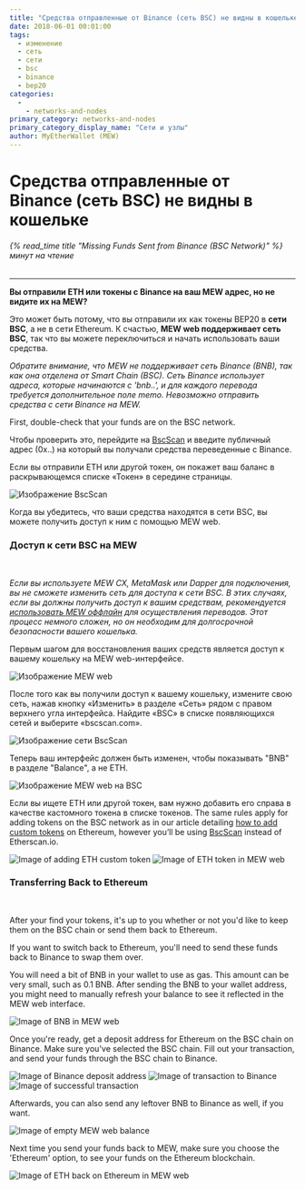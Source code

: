 ```yaml
---
title: "Средства отправленные от Binance (сеть BSC) не видны в кошельке"
date: 2018-06-01 00:01:00
tags:
  - изменение
  - сеть
  - сети
  - bsc
  - binance
  - bep20
categories:
  - 
    - networks-and-nodes
primary_category: networks-and-nodes
primary_category_display_name: "Сети и узлы"
author: MyEtherWallet (MEW)
---
```


# **Средства отправленные от Binance (сеть BSC) не видны в кошельке**

###### {% read_time title "Missing Funds Sent from Binance (BSC Network)" %} минут на чтение

* * *

**Вы отправили ETH или токены с Binance на ваш MEW адрес, но не видите их на MEW?**

Это может быть потому, что вы отправили их как токены BEP20 в **сети BSC**, а не в сети Ethereum. К счастью, **MEW web поддерживает сеть BSC**, так что вы можете переключиться и начать использовать ваши средства.

_Обратите внимание, что MEW не поддерживает сеть Binance (BNB), так как она отделена от Smart Chain (BSC). Сеть Binance использует адреса, которые начинаются с 'bnb..', и для каждого перевода требуется дополнительное поле memo. Невозможно отправить средства с сети Binance на MEW._

First, double-check that your funds are on the BSC network.

Чтобы проверить это, перейдите на [BscScan][bscscan] и введите публичный адрес (0x..) на который вы получали средства переведенные с Binance.

Если вы отправили ETH или другой токен, он покажет ваш баланс в раскрывающемся списке «Токен» в середине страницы.

<img src="/images/posts/transactions/bsc2.png" alt="Изображение BscScan" style="max-width: 110%;" />

Когда вы убедитесь, что ваши средства находятся в сети BSC, вы можете получить доступ к ним с помощью MEW web.

### **Доступ к сети BSC на MEW**

<br>

_Если вы используете MEW CX, MetaMask или Dapper для подключения, вы не сможете изменить сеть для доступа к сети BSC. В этих случаях, если вы должны получить доступ к вашим средствам, рекомендуется [использовать MEW оффлайн][offline] для осуществления переводов. Этот процесс немного сложен, но он необходим для долгосрочной безопасности вашего кошелька._

Первым шагом для восстановления ваших средств является доступ к вашему кошельку на MEW web-интерфейсе.

<img src="/images/posts/transactions/bsc3.png" alt="Изображение MEW web" style="max-width: 110%;" />

После того как вы получили доступ к вашему кошельку, измените свою сеть, нажав кнопку «Изменить» в разделе «Сеть» рядом с правом верхнего угла интерфейса. Найдите «BSC» в списке появляющихся сетей и выберите «bscscan.com».

<img src="/images/posts/transactions/bsc4.png" alt="Изображение сети BscScan" style="max-width: 120%;" />

Теперь ваш интерфейс должен быть изменен, чтобы показывать "BNB" в разделе "Balance", а не ETH.

<img src="/images/posts/transactions/bsc5.png" alt="Изображение MEW web на BSC" style="max-width: 110%;" />

Если вы ищете ETH или другой токен, вам нужно добавить его справа в качестве кастомного токена в списке токенов. The same rules apply for adding tokens on the BSC network as in our article detailing [how to add custom tokens][custom] on Ethereum, however you’ll be using [BscScan][bscscan] instead of Etherscan.io.

<img src="/images/posts/transactions/bsc6.png" alt="Image of adding ETH custom token" style="max-width: 120%;" />

<img src="/images/posts/transactions/bsc7.png" alt="Image of ETH token in MEW web" style="max-width: 120%;" />

### **Transferring Back to Ethereum**

<br>

After your find your tokens, it's up to you whether or not you'd like to keep them on the BSC chain or send them back to Ethereum.

If you want to switch back to Ethereum, you'll need to send these funds back to Binance to swap them over.

You will need a bit of BNB in your wallet to use as gas. This amount can be very small, such as 0.1 BNB. After sending the BNB to your wallet address, you might need to manually refresh your balance to see it reflected in the MEW web interface.

<img src="/images/posts/transactions/bsc8.png" alt="Image of BNB in MEW web" style="max-width: 110%;" />

Once you're ready, get a deposit address for Ethereum on the BSC chain on Binance. Make sure you've selected the BSC chain. Fill out your transaction, and send your funds through the BSC chain to Binance.

<img src="/images/posts/transactions/bsc9.png" alt="Image of Binance deposit address" style="max-width: 120%;" />

<img src="/images/posts/transactions/bsc10.png" alt="Image of transaction to Binance" style="max-width: 110%;" />

<img src="/images/posts/transactions/bsc11.png" alt="Image of successful transaction" style="max-width: 120%;" />

Afterwards, you can also send any leftover BNB to Binance as well, if you want.

<img src="/images/posts/transactions/bsc12.png" alt="Image of empty MEW web balance" style="max-width: 110%;" />

Next time you send your funds back to MEW, make sure you choose the 'Ethereum' option, to see your funds on the Ethereum blockchain.

<img src="/images/posts/transactions/bsc13.png" alt="Image of ETH back on Ethereum in MEW web" style="max-width: 110%;" />

[bscscan]: https://www.bscscan.com/

[offline]: /@@@@@@/offline/using-mew-offline/

[custom]: /@@@@@@/tokens/how-to-add-custom-token/
